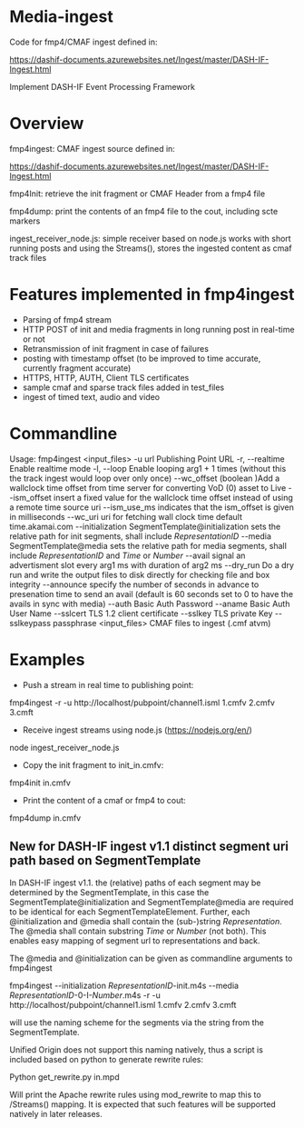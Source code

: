 # Media-ingest

Code for fmp4/CMAF ingest defined in:

https://dashif-documents.azurewebsites.net/Ingest/master/DASH-IF-Ingest.html

Implement DASH-IF Event Processing Framework

# Overview 

fmp4ingest: CMAF ingest source defined in: 

https://dashif-documents.azurewebsites.net/Ingest/master/DASH-IF-Ingest.html

fmp4Init: retrieve the init fragment or CMAF Header from a fmp4 file

fmp4dump: print the contents of an fmp4 file to the cout, including scte markers 

ingest_receiver_node.js: simple receiver based on node.js works with short running posts and using the Streams(), 
                         stores the ingested content as cmaf track files


# Features implemented in fmp4ingest

- Parsing of fmp4 stream
- HTTP POST of init and media fragments in long running post in real-time or not
- Retransmission of init fragment in case of failures
- posting with timestamp offset (to be improved to time accurate, currently fragment accurate)
- HTTPS, HTTP, AUTH, Client TLS certificates
- sample cmaf and sparse track files added in test_files
- ingest of timed text, audio and video


# Commandline 

Usage: fmp4ingest <options> <input_files>
 -u url                       Publishing Point URL
 -r, --realtime               Enable realtime mode
 -l, --loop                   Enable looping arg1 + 1 times (without this the track ingest would loop over only once)
 --wc_offset                  (boolean )Add a wallclock time offset from time server for converting VoD (0) asset to Live
 --ism_offset                 insert a fixed value for the wallclock time offset instead of using a remote time source uri
 --ism_use_ms                 indicates that the ism_offset is given in milliseconds
 --wc_uri                     uri for fetching wall clock time default time.akamai.com
 --initialization             SegmentTemplate@initialization sets the relative path for init segments, shall include $RepresentationID$
 --media                      SegmentTemplate@media sets the relative path for media segments, shall include $RepresentationID$ and $Time$ or $Number$
 --avail                     signal an advertisment slot every arg1 ms with duration of arg2 ms
 --dry_run                    Do a dry run and write the output files to disk directly for checking file and box integrity
 --announce                   specify the number of seconds in advance to presenation time to send an avail (default is 60 seconds set to 0 to have the avails in sync with media)
 --auth                       Basic Auth Password
 --aname                      Basic Auth User Name
 --sslcert                    TLS 1.2 client certificate
 --sslkey                     TLS private Key
 --sslkeypass                 passphrase
 <input_files>                  CMAF files to ingest (.cmf atvm)

# Examples 

- Push a stream in real time to publishing point: 

fmp4ingest -r -u http://localhost/pubpoint/channel1.isml 1.cmfv 2.cmfv 3.cmft 

- Receive ingest streams using node.js (https://nodejs.org/en/) 

node ingest_receiver_node.js

- Copy the init fragment to init_in.cmfv:

fmp4init in.cmfv  

- Print the content of a cmaf or fmp4 to cout:

fmp4dump in.cmfv  

## New for DASH-IF ingest v1.1 distinct segment uri path based on SegmentTemplate

In DASH-IF ingest v1.1. the (relative) paths of each segment may be determined 
by the SegmentTemplate, in this case the SegmentTemplate@initialization 
and SegmentTemplate@media are required to be identical for each SegmentTemplateElement.
Further, each @initialization and @media shall contain the (sub-)string $Representation$. 
The @media shall contain substring $Time$ or $Number$ (not both). 
This enables easy mapping of segment url to representations and back. 

The @media and @initialization can be given as commandline arguments to fmp4ingest

fmp4ingest --initialization $RepresentationID$-init.m4s --media $RepresentationID$-0-I-$Number$.m4s  -r -u http://localhost/pubpoint/channel1.isml 1.cmfv 2.cmfv 3.cmft 

will use the naming scheme for the segments via the string from the SegmentTemplate. 

Unified Origin does not support this naming natively, thus a script is included
based on python to generate rewrite rules:

Python get_rewrite.py in.mpd  

Will print the Apache rewrite rules using mod_rewrite to map this to /Streams() mapping. 
It is expected that such features will be supported natively in later releases.
